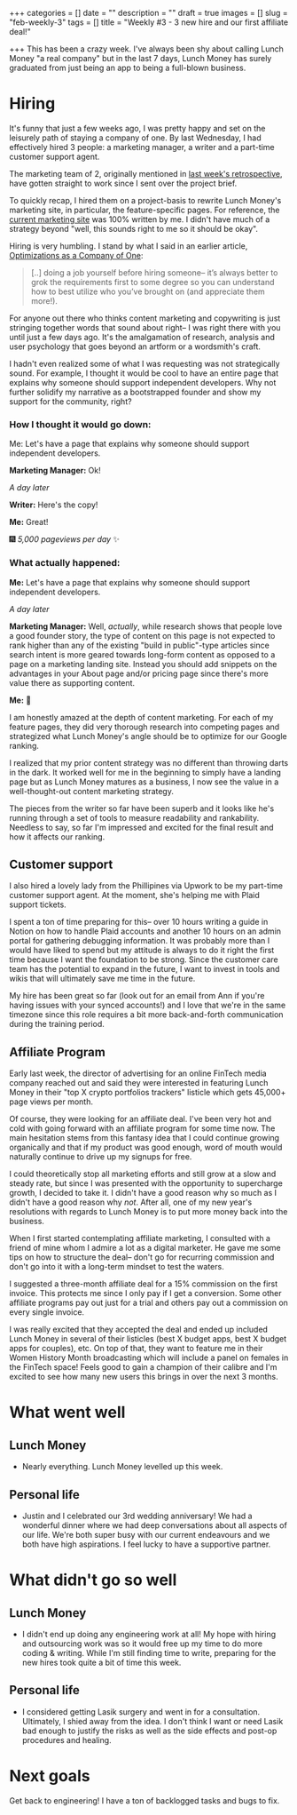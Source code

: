 +++
categories = []
date = ""
description = ""
draft = true
images = []
slug = "feb-weekly-3"
tags = []
title = "Weekly #3 - 3 new hire and our first affiliate deal!"

+++
This has been a crazy week. I've always been shy about calling Lunch Money "a real company" but in the last 7 days, Lunch Money has surely graduated from just being an app to being a full-blown business.

# Hiring

It's funny that just a few weeks ago, I was pretty happy and set on the leisurely path of staying a company of one. By last Wednesday, I had effectively hired 3 people: a marketing manager, a writer and a part-time customer support agent.

The marketing team of 2, originally mentioned in [last week's retrospective](https://lunchbag.ca/feb-weekly-2), have gotten straight to work since I sent over the project brief.

To quickly recap, I hired them on a project-basis to rewrite Lunch Money's marketing site, in particular, the feature-specific pages. For reference, the [current marketing site]() was 100% written by me. I didn't have much of a strategy beyond "well, this sounds right to me so it should be okay".

Hiring is very humbling. I stand by what I said in an earlier article, [Optimizations as a Company of One](https://lunchbag.ca/company-of-one):

> \[..\] doing a job yourself before hiring someone– it’s always better to grok the requirements first to some degree so you can understand how to best utilize who you’ve brought on (and appreciate them more!).

For anyone out there who thinks content marketing and copywriting is just stringing together words that sound about right– I was right there with you until just a few days ago.  It's the amalgamation of research, analysis and user psychology that goes beyond an artform or a wordsmith's craft.

I hadn't even realized some of what I was requesting was not strategically sound. For example, I thought it would be cool to have an entire page that explains why someone should support independent developers. Why not further solidify my narrative as a bootstrapped founder and show my support for the community, right?

### **How I thought it would go down:**

Me: Let's have a page that explains why someone should support independent developers.

**Marketing Manager:** Ok!

_A day later_

**Writer:** Here's the copy!

**Me:** Great!

🎆 _5,000 pageviews per day_ ✨

### **What actually happened:**

**Me:** Let's have a page that explains why someone should support independent developers.

_A day later_

**Marketing Manager:** Well, _actually_, while research shows that people love a good founder story, the type of content on this page is not expected to rank higher than any of the existing "build in public"-type articles since search intent is more geared towards long-form content as opposed to a page on a marketing landing site. Instead you should add snippets on the advantages in your About page and/or pricing page since there's more value there as supporting content.

**Me:** 🤯

I am honestly amazed at the depth of content marketing. For each of my feature pages, they did very thorough research into competing pages and strategized what Lunch Money's angle should be to optimize for our Google ranking.

I realized that my prior content strategy was no different than throwing darts in the dark. It worked well for me in the beginning to simply have a landing page but as Lunch Money matures as a business, I now see the value in a well-thought-out content marketing strategy.

The pieces from the writer so far have been superb and it looks like he's running through a set of tools to measure readability and rankability. Needless to say, so far I'm impressed and excited for the final result and how it affects our ranking.

## Customer support

I also hired a lovely lady from the Phillipines via Upwork to be my part-time customer support agent. At the moment, she's helping me with Plaid support tickets.

I spent a ton of time preparing for this– over 10 hours writing a guide in Notion on how to handle Plaid accounts and another 10 hours on an admin portal for gathering debugging information. It was probably more than I would have liked to spend but my attitude is always to do it right the first time because I want the foundation to be strong. Since the customer care team has the potential to expand in the future, I want to invest in tools and wikis that will ultimately save me time in the future.

My hire has been great so far (look out for an email from Ann if you're having issues with your synced accounts!) and I love that we're in the same timezone since this role requires a bit more back-and-forth communication during the training period.

## Affiliate Program

Early last week, the director of advertising for an online FinTech media company reached out and said they were interested in featuring Lunch Money in their "top X crypto portfolios trackers" listicle which gets 45,000+ page views per month.

Of course, they were looking for an affiliate deal. I've been very hot and cold with going forward with an affiliate program for some time now. The main hesitation stems from this fantasy idea that I could continue growing organically and that if my product was good enough, word of mouth would naturally continue to drive up my signups for free.

I could theoretically stop all marketing efforts and still grow at a slow and steady rate, but since I was presented with the opportunity to supercharge growth, I decided to take it. I didn't have a good reason why so much as I didn't have a good reason why _not_. After all, one of my new year's resolutions with regards to Lunch Money is to put more money back into the business.

When I first started contemplating affiliate marketing, I consulted with a friend of mine whom I admire a lot as a digital marketer. He gave me some tips on how to structure the deal– don't go for recurring commission and don't go into it with a long-term mindset to test the waters.

I suggested a three-month affiliate deal for a 15% commission on the first invoice. This protects me since I only pay if I get a conversion. Some other affiliate programs pay out just for a trial and others pay out a commission on every single invoice.

I was really excited that they accepted the deal and ended up included Lunch Money in several of their listicles (best X budget apps, best X budget apps for couples), etc. On top of that, they want to feature me in their Women History Month broadcasting which will include a panel on females in the FinTech space! Feels good to gain a champion of their calibre and I'm excited to see how many new users this brings in over the next 3 months.

# What went well

## Lunch Money

* Nearly everything. Lunch Money levelled up this week.

## Personal life

* Justin and I celebrated our 3rd wedding anniversary! We had a wonderful dinner where we had deep conversations about all aspects of our life. We're both super busy with our current endeavours and we both have high aspirations. I feel lucky to have a supportive partner.

# What didn't go so well

## Lunch Money

* I didn't end up doing any engineering work at all! My hope with hiring and outsourcing work was so it would free up my time to do more coding & writing. While I'm still finding time to write, preparing for the new hires took quite a bit of time this week.

## Personal life

* I considered getting Lasik surgery and went in for a consultation. Ultimately, I shied away from the idea. I don't think I want or need Lasik bad enough to justify the risks as well as the side effects and post-op procedures and healing.

# Next goals

Get back to engineering! I have a ton of backlogged tasks and bugs to fix.